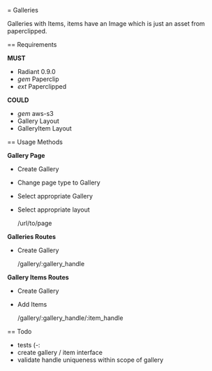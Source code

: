 = Galleries

Galleries with Items, items have an Image which is just an asset from paperclipped.

== Requirements

**MUST**

* Radiant 0.9.0 
* *gem* Paperclip
* *ext* Paperclipped

**COULD**

* *gem* aws-s3
* Gallery Layout
* GalleryItem Layout

== Usage Methods

**Gallery Page**

* Create Gallery
* Change page type to Gallery
* Select appropriate Gallery
* Select appropriate layout

    /url/to/page

**Galleries Routes**

* Create Gallery

    /gallery/:gallery_handle

**Gallery Items Routes**

* Create Gallery
* Add Items

    /gallery/:gallery_handle/:item_handle

== Todo

* tests (-:
* create gallery / item interface
* validate handle uniqueness within scope of gallery